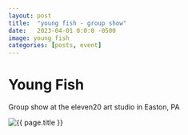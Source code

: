 ```yaml
---
layout: post
title:  "young fish - group show"
date:   2023-04-01 0:0:0 -0500
image: young_fish
categories: [posts, event]
---
```


# Young Fish

Group show at the eleven20 art studio in Easton, PA

<img class="img img__post" src="{{ site.base_img_path }}{{ page.image }}.jpg" alt="{{ page.title }}" />
